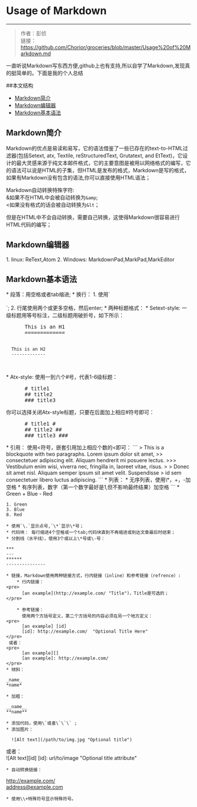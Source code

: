 # Usage of Markdown
---
>作者：彭侦  
>链接：<https://github.com/Chorior/groceries/blob/master/Usage%20of%20Markdown.md>
  
一直听说Markdown写东西方便,github上也有支持,所以自学了Markdown,发现真的挺简单的。下面是我的个人总结
  
##本文结构
  * [Markdown简介](#Markdown简介)
  * [Markdown编辑器](#Markdown编辑器)
  * [Markdown基本语法](#Markdown基本语法)

<h2 id="Markdown简介">Markdown简介</h2>  
  Markdown的优点是易读和易写，它的语法借鉴了一些已存在的text-to-HTML过滤器(包括Setext, atx, Textile, reStructuredText, Grutatext, and EtText)，它设计的最大灵感来源于纯文本邮件格式，它的主要意图是被用以网络格式的编写，它的语法可以说是HTML的子集，但HTML是发布的格式，Markdown是写的格式，如果有Markdown没有包含的语法,你可以直接使用HTML语法；  

  Markdown自动转换特殊字符:  
    &如果不在HTML中会被自动转换为`&amp`;  
    <如果没有格式的话会被自动转换为`&lt`；  

  但是在HTML中不会自动转换，需要自己转换，这使得Markdown很容易进行HTML代码的编写；

<h2 id="Markdown编辑器">Markdown编辑器</h2>  
  1. linux:  
      ReText,Atom  
  2. Windows:  
      MarkdownPad,MarkPad,MarkEditor

<h2 id="Markdown基本语法">Markdown基本语法</h2> 
* 段落：用空格或者tab缩进;
* 换行：  
  1. 使用`<br></br>`;  
  2. 行尾使用两个或更多空格，然后enter;
* 两种标题格式：
    * Setext-style: 
    一级标题用等号标注，二级标题用破折号，如下所示：
<pre>
      This is an H1  
      =============  

      This is an H2  
      ------------- 
</pre>  
    * Atx-style:  
    使用一到六个#号，代表1-6级标题：
<pre>
      # title1
      ## title2
      ### title3
</pre>
    你可以选择关闭Atx-style标题，只要在后面加上相应#符号即可：
<pre>
      # title1 #
      ## title2 ##
      ### title3 ###
</pre>
* 引用： 使用<符号，嵌套引用加上相应个数的<即可：
```
     > This is a blockquote with two paragraphs. Lorem ipsum dolor sit amet,
     >> consectetuer adipiscing elit. Aliquam hendrerit mi posuere lectus.
     >>> Vestibulum enim wisi, viverra nec, fringilla in, laoreet vitae, risus.
     >
     > Donec sit amet nisl. Aliquam semper ipsum sit amet velit. Suspendisse
     > id sem consectetuer libero luctus adipiscing.
```
* 列表：
    * 无序列表，使用\*，+，-加空格 
    * 有序列表，数字（第一个数字最好是1,但不影响最终结果）加空格
```
    * Green   
    + Blue   
    -  Red   

    1. Green   
    3. Blue   
    8. Red 
```
* 使用`\.`显示点号,`\*`显示\*号；
* 代码块： 每行缩进4个空格或一个tab;代码块直到不再缩进或到达文章最后时结束；
* 分割线（水平线），使用3个或以上\*号或\-号：
```
    ***
    ---
    ******
    ---------------
```
* 链接，Markdown使用两种链接方式，行内链接（inline）和参考链接（refrence）:  
    * 行内链接：  
<pre>
      [an example](http://example.com/ "Title")，Title是可选的；
</pre>

    * 参考链接：
      使用两个方括号定义，第二个方括号的内容必须在另一个地方定义：  
<pre>
      [an example] [id]
      [id]: http://example.com/  "Optional Title Here"
</pre>
 或者：  
<pre>
      [an example][]
      [an example]: http://example.com/
</pre>
* 倾斜：
``` 
    _name_  
    *name*
```
* 加粗： 
```
    __name__  
    **name**
```
* 添加代码，使用\`或者\`\`\` ;  
* 添加图片：
```  
      ![Alt text](/path/to/img.jpg "Optional title")
 或者：  
      ![Alt text][id]
      [id]: url/to/image  "Optional title attribute"
```
* 自动转换链接：  
``` 
  <http://example.com/>  
  <address@example.com>
```
* 使用\\+特殊符号显示特殊符号。
